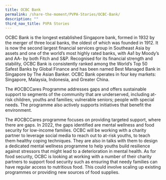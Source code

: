 ```yaml
---
title: OCBC Bank
permalink: /share-the-moment/PVPA-Stories/OCBC-Bank/
description: ""
third_nav_title: PVPA Stories
---
```

OCBC Bank is the longest established Singapore bank, formed in 1932 by the merger of three local banks, the oldest of which was founded in 1912. It is now the second largest financial services group in Southeast Asia by assets and one of the world’s most highly rated banks, with Aa1 by Moody’s and AA- by both Fitch and S&P. Recognised for its financial strength and stability, OCBC Bank is consistently ranked among the World’s Top 50 Safest Banks by Global Finance and has been named Best Managed Bank in Singapore by The Asian Banker. OCBC Bank operates in four key markets: Singapore, Malaysia, Indonesia, and Greater China.

The #OCBCCares Programme addresses gaps and offers sustainable support to segments of the community that are underserved, including at-risk children, youths and families; vulnerable seniors; people with special needs. The programme also actively supports initiatives that benefit the environment.

The #OCBCCares programme focuses on providing targeted support, where there are gaps. In 2022, the gaps identified are mental wellness and food security for low-income families. OCBC will be working with a charity partner to leverage social media to reach out to at-risk youths, to teach them healthy coping techniques. They are also in talks with them to design a dedicated mental wellness programme to help youths build resilience against stressors that might lead to a deterioration in mental health. As for food security, OCBC is looking at working with a number of their charity partners to support food security such as ensuring that needy families can have regular access to nutritious food. This could involve scaling up existing programmes or providing new sources of food supplies.